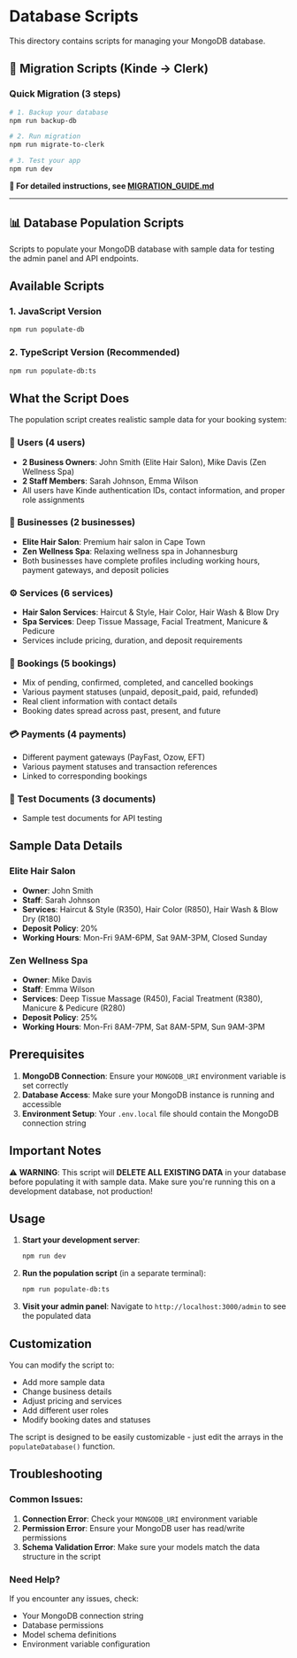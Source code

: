 # Database Scripts

This directory contains scripts for managing your MongoDB database.

## 🔄 Migration Scripts (Kinde → Clerk)

### Quick Migration (3 steps)
```bash
# 1. Backup your database
npm run backup-db

# 2. Run migration
npm run migrate-to-clerk

# 3. Test your app
npm run dev
```

**📖 For detailed instructions, see [MIGRATION_GUIDE.md](./MIGRATION_GUIDE.md)**

---

## 📊 Database Population Scripts

Scripts to populate your MongoDB database with sample data for testing the admin panel and API endpoints.

## Available Scripts

### 1. JavaScript Version
```bash
npm run populate-db
```

### 2. TypeScript Version (Recommended)
```bash
npm run populate-db:ts
```

## What the Script Does

The population script creates realistic sample data for your booking system:

### 👥 Users (4 users)
- **2 Business Owners**: John Smith (Elite Hair Salon), Mike Davis (Zen Wellness Spa)
- **2 Staff Members**: Sarah Johnson, Emma Wilson
- All users have Kinde authentication IDs, contact information, and proper role assignments

### 🏢 Businesses (2 businesses)
- **Elite Hair Salon**: Premium hair salon in Cape Town
- **Zen Wellness Spa**: Relaxing wellness spa in Johannesburg
- Both businesses have complete profiles including working hours, payment gateways, and deposit policies

### ⚙️ Services (6 services)
- **Hair Salon Services**: Haircut & Style, Hair Color, Hair Wash & Blow Dry
- **Spa Services**: Deep Tissue Massage, Facial Treatment, Manicure & Pedicure
- Services include pricing, duration, and deposit requirements

### 📅 Bookings (5 bookings)
- Mix of pending, confirmed, completed, and cancelled bookings
- Various payment statuses (unpaid, deposit_paid, paid, refunded)
- Real client information with contact details
- Booking dates spread across past, present, and future

### 💳 Payments (4 payments)
- Different payment gateways (PayFast, Ozow, EFT)
- Various payment statuses and transaction references
- Linked to corresponding bookings

### 🧪 Test Documents (3 documents)
- Sample test documents for API testing

## Sample Data Details

### Elite Hair Salon
- **Owner**: John Smith
- **Staff**: Sarah Johnson
- **Services**: Haircut & Style (R350), Hair Color (R850), Hair Wash & Blow Dry (R180)
- **Deposit Policy**: 20%
- **Working Hours**: Mon-Fri 9AM-6PM, Sat 9AM-3PM, Closed Sunday

### Zen Wellness Spa
- **Owner**: Mike Davis
- **Staff**: Emma Wilson
- **Services**: Deep Tissue Massage (R450), Facial Treatment (R380), Manicure & Pedicure (R280)
- **Deposit Policy**: 25%
- **Working Hours**: Mon-Fri 8AM-7PM, Sat 8AM-5PM, Sun 9AM-3PM

## Prerequisites

1. **MongoDB Connection**: Ensure your `MONGODB_URI` environment variable is set correctly
2. **Database Access**: Make sure your MongoDB instance is running and accessible
3. **Environment Setup**: Your `.env.local` file should contain the MongoDB connection string

## Important Notes

⚠️ **WARNING**: This script will **DELETE ALL EXISTING DATA** in your database before populating it with sample data. Make sure you're running this on a development database, not production!

## Usage

1. **Start your development server**:
   ```bash
   npm run dev
   ```

2. **Run the population script** (in a separate terminal):
   ```bash
   npm run populate-db:ts
   ```

3. **Visit your admin panel**:
   Navigate to `http://localhost:3000/admin` to see the populated data

## Customization

You can modify the script to:
- Add more sample data
- Change business details
- Adjust pricing and services
- Add different user roles
- Modify booking dates and statuses

The script is designed to be easily customizable - just edit the arrays in the `populateDatabase()` function.

## Troubleshooting

### Common Issues:

1. **Connection Error**: Check your `MONGODB_URI` environment variable
2. **Permission Error**: Ensure your MongoDB user has read/write permissions
3. **Schema Validation Error**: Make sure your models match the data structure in the script

### Need Help?

If you encounter any issues, check:
- Your MongoDB connection string
- Database permissions
- Model schema definitions
- Environment variable configuration
